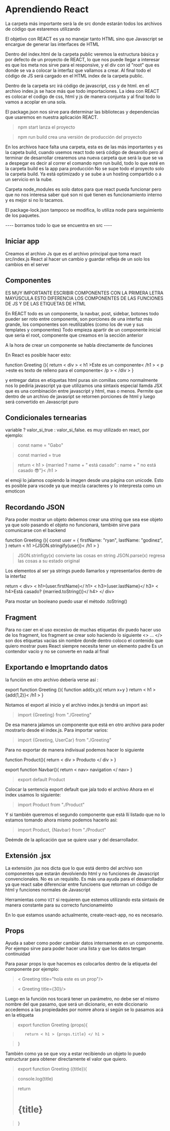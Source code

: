 # Aprendiendo React

La carpeta más importante será la de src donde estarán todos los archivos de código
que estaremos utilizando

El objetivo con REACT es ya no manejar tanto HTML sino que Javascript se encargue
de generar las interfaces de HTML

Dentro del index.html de la carpeta public veremos la estructura básica y por 
defecto de un proyecto de REACT, lo que nos puede llegar a interesar es 
que los meta nos sirve para el responsive, y el div con id "root" que es donde
se va a colocar la interfaz que vallamos a crear. Al final todo el código de JS
será cargado en el HTML index de la carpeta public.

Dentro de la carpeta src irá código de javascript, css y de html. en el archivo
index.js se hace más que todo importaciones. La idea con REACT es colocar el
codigo de css, html y js de manera conjunta y al final todo lo vamos a acoplar 
en una sola.

El package.json nos sirve para determinar las bibliotecas y dependencias que usaremos
en nuestra aplicación REACT.

>npm start lanza el proyecto

>npm run build crea una versión de producción del proyecto

En los archivos hace falta una carpeta, esta es de las más importantes y es la capeta
build, cuando usemos react todo será código de desarollo pero al terminar de desarrollar
crearemos una nueva carpeta que será la que se va a despegar es decir al correr el 
comando npm run build, todo lo que esté en la carpeta build es la app para producción
No se supe todo el proyecto solo la carpeta build.
Ya está optimizado y se sube a un hosting compartido o a un servicio en la nube.

Carpeta node_modules es solo datos para que react pueda funcionar pero que no
nos interesa saber qué son ni qué tienen es funcionamiento interno y es mejor 
si no lo tacamos.

El package-lock.json tampoco se modifica, lo utiliza node para seguimiento de 
los paquetes.

---- borramos todo lo que se encuentra en src ----

## Iniciar app
Creamos el archivo Js que es el archivo principal que toma react
src/index.js
React al hacer un cambio y guardar refleja de un solo los cambios en el server

## Componentes
ES MUY IMPORTANTE ESCRIBIR COMPONENTES CON LA PRIMERA LETRA MAYÚSCULA
ESTO DIFERENCIA LOS COMPONENTES DE LAS FUNCIONES DE JS Y DE LAS 
ETIQUETAS DE HTML

En REACT todo es un componente, la navbar, post, sidebar, botones todo pueder ser 
roto entre componente, son porciones de una interfaz más grande, los componentes
son reutilizables (como los de vue y sus templates y componentes) Todo empieza
apartir de un componente inicial que sería el root, componente que creamos en la 
sección anterior

A la hora de crear un componente se habla directamente de funciones

En React es posible hacer esto:

function Greeting (){
    return < div >
        < h1 >Este es un componente< /h1 >
        < p >este es texto de relleno para el componente< /p >
    < /div >
}

y entregar datos en etiquetas html puras sin comillas como normalmente nos lo 
pediría javascript ya que utilizamos una sintaxis especial llamda JSX que es una
combinación entre javascript y html, mas o menos. Permite que dentro de un archivo
de javasript se retornen porciones de html y luego será convertido en Javascript puro

## Condicionales ternearias
variable ? valor_si_true : valor_si_false. es muy utilizado en react, por ejemplo:

>    const name = "Gabo"

>   const married = true

>return < h1 > {married ? name + " está casado" : name + " no está casado 😎"}< /h1 >

el emoji lo jalamos copiendo la imagen desde una página con unicode. Esto es posible
para vscode ya que mezcla caracteres y lo interpresta como un emoticon

## Recordando JSON
Para poder mostrar un objeto debemos crear una string que sea ese objeto ya que 
solo pasando el objeto no funcionará, también sirve para comunicarse con el backend

function Greeting (){
    const user = {
        firstName: "ryan",
        lastName: "godinez",
    }
    return < h1 >{JSON.stringify(user)}< /h1 >
}

> JSON.strinfigy(x) convierte las cosas en string
> JSON.parse(x) regresa las cosas a su estado original

Los elementos al ser ya strings puedo llamarlos y representarlos dentro de la interfaz

return < div>
    < h1>{user.firstName}</ h1>
    < h3>{user.lastName}</ h3>
    < h4>Está casado? {married.toString()}</ h4>
</ div>

Para mostar un booleano puedo usar el método .toString()

## Fragment
Para no caer en el uso excesivo de muchas etiquetas div puedo hacer uso de 
los fragment, los fragment se crear solo haciendo lo siguiente
<> ... </> son dos etiquetas vacías sin nombre donde dentro coloco 
el contenido que quiero mostrar pues React siempre necesita tener un elemento padre
Es un contendor vacío y no se converte en nada al final

## Exportando e Imoprtando datos
la función en otro archivo debería verse así : 

export function Greeting (){
    function add(x,y){
        return x+y
    }
    return < h1 >{add(1,2)}< /h1 >
}

Notamos el export al inicio
y el archivo index.js tendrá un import así:

> import {Greeting} from "./Greeting"

De esa manera jalamos un componente que está en otro archivo para
poder mostrarlo desde el index.js. Para importar varios:

> import {Greeting, UserCar} from "./Greeting"

Para no exportar de manera indivisual podemos hacer lo siguiente

function Product(){
    return < div >
        Producto
    </ div >
}

export function Navbar(){
    return < nav>
        navigation
    </ nav>
}

>export default Product

Colocar la sentencia export default que jala todo el archivo
Ahora en el index usamos lo siguiente:

>import Product from "./Product"

Y si también queremos el segundo componente que está llí listado
que no lo estamos tomando ahora mismo podemos hacerlo así:

>import Product, {Navbar} from "./Product"

Deémde de la aplicación que se quiere usar y del desarrollador.

## Extensión .jsx
La extensión .jsx nos dicta que lo que está dentro del archivo son
componentes que estarán devolviendo html y no funciones de Javascript 
convencionales. No es un requisito.
Es más una ayuda para el desarrollador ya que react sabe diferenciar entre
funcioens que retornan un código de html y funciones normales de Javascript

Herramientas como `VIT` si requieren que estemos utilizando esta sintaxis de
manera constante para su correcto funcionameinto

En lo que estamos usando actualmente, create-react-app, no es necesario.

## Props
Ayuda a saber como poder cambiar datos internamente en un componente.
Por ejempo sirve para poder hacer una lista y que los datos tengan continuidad

Para pasar props lo que hacemos es colocarlos dentro de la etiqueta del componente
por ejemplo:

> < Greeting title="hola este es un prop"/>

> < Greeting title={30}/>


Luego en la función nos tocará tener un parámetro, no debe ser el mismo nombre
del que pasamo, que será un dicionario, en este diccionario accedemos
a las propiedades por nomre ahora si según se lo pasamos acá en la etiqueta

>    export function Greeting (props){

>        return < h1 > {props.title} </ h1 >

>    }

También como ya se que voy a estar recibiendo un objeto lo puedo estructurar
para obtener directamente el valor que quiero.

>export function Greeting ({title}){
    
>    console.log(title)

>    return <h1> {title} </h1>

>}

